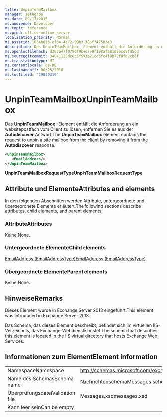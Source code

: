 ```yaml
---
title: UnpinTeamMailbox
manager: sethgros
ms.date: 09/17/2015
ms.audience: Developer
ms.topic: reference
ms.prod: office-online-server
localization_priority: Normal
ms.assetid: 1034b013-ef34-4e72-99b3-38bff475b3e8
description: Das UnpinTeamMailbox -Element enthält die Anforderung an ein websitepostfach vom Client zu lösen, entfernen Sie es aus der Autodiscover Antwort.
ms.openlocfilehash: d303b47f0796f9bec7e9f198afa81d2ecd9fd5cd
ms.sourcegitcommit: 34041125dc8c5f993b21cebfc4f8b72f0fd2cb6f
ms.translationtype: MT
ms.contentlocale: de-DE
ms.lasthandoff: 06/25/2018
ms.locfileid: "19839319"
---
```

# <a name="unpinteammailbox"></a><span data-ttu-id="2a0b3-103">UnpinTeamMailbox</span><span class="sxs-lookup"><span data-stu-id="2a0b3-103">UnpinTeamMailbox</span></span>

<span data-ttu-id="2a0b3-104">Das **UnpinTeamMailbox** -Element enthält die Anforderung an ein websitepostfach vom Client zu lösen, entfernen Sie es aus der **Autodiscover** Antwort.</span><span class="sxs-lookup"><span data-stu-id="2a0b3-104">The **UnpinTeamMailbox** element contains the request to unpin a site mailbox from the client by removing it from the **Autodiscover** response.</span></span> 
  
```XML
<UnpinTeamMailbox>
   <EmailAddress/>
</UnpinTeamMailbox>
```

 <span data-ttu-id="2a0b3-105">**UnpinTeamMailboxRequestType**</span><span class="sxs-lookup"><span data-stu-id="2a0b3-105">**UnpinTeamMailboxRequestType**</span></span>
## <a name="attributes-and-elements"></a><span data-ttu-id="2a0b3-106">Attribute und Elemente</span><span class="sxs-lookup"><span data-stu-id="2a0b3-106">Attributes and elements</span></span>

<span data-ttu-id="2a0b3-107">In den folgenden Abschnitten werden Attribute, untergeordnete und übergeordnete Elemente erläutert.</span><span class="sxs-lookup"><span data-stu-id="2a0b3-107">The following sections describe attributes, child elements, and parent elements.</span></span>
  
### <a name="attributes"></a><span data-ttu-id="2a0b3-108">Attribute</span><span class="sxs-lookup"><span data-stu-id="2a0b3-108">Attributes</span></span>

<span data-ttu-id="2a0b3-109">Keine.</span><span class="sxs-lookup"><span data-stu-id="2a0b3-109">None.</span></span>
  
### <a name="child-elements"></a><span data-ttu-id="2a0b3-110">Untergeordnete Elemente</span><span class="sxs-lookup"><span data-stu-id="2a0b3-110">Child elements</span></span>

[<span data-ttu-id="2a0b3-111">EmailAddress (EmailAddressType)</span><span class="sxs-lookup"><span data-stu-id="2a0b3-111">EmailAddress (EmailAddressType)</span></span>](emailaddress-emailaddresstype.md)
  
### <a name="parent-elements"></a><span data-ttu-id="2a0b3-112">Übergeordnete Elemente</span><span class="sxs-lookup"><span data-stu-id="2a0b3-112">Parent elements</span></span>

<span data-ttu-id="2a0b3-113">Keine.</span><span class="sxs-lookup"><span data-stu-id="2a0b3-113">None.</span></span>
  
## <a name="remarks"></a><span data-ttu-id="2a0b3-114">Hinweise</span><span class="sxs-lookup"><span data-stu-id="2a0b3-114">Remarks</span></span>

<span data-ttu-id="2a0b3-115">Dieses Element wurde in Exchange Server 2013 eingeführt.</span><span class="sxs-lookup"><span data-stu-id="2a0b3-115">This element was introduced in Exchange Server 2013.</span></span>
  
<span data-ttu-id="2a0b3-116">Das Schema, das dieses Element beschreibt, befindet sich im virtuellen IIS-Verzeichnis, das Exchange-Webdienste hostet.</span><span class="sxs-lookup"><span data-stu-id="2a0b3-116">The schema that describes this element is located in the IIS virtual directory that hosts Exchange Web Services.</span></span>
  
## <a name="element-information"></a><span data-ttu-id="2a0b3-117">Informationen zum Element</span><span class="sxs-lookup"><span data-stu-id="2a0b3-117">Element information</span></span>

|||
|:-----|:-----|
|<span data-ttu-id="2a0b3-118">Namespace</span><span class="sxs-lookup"><span data-stu-id="2a0b3-118">Namespace</span></span>  <br/> |http://schemas.microsoft.com/exchange/services/2006/messages  <br/> |
|<span data-ttu-id="2a0b3-119">Name des Schemas</span><span class="sxs-lookup"><span data-stu-id="2a0b3-119">Schema name</span></span>  <br/> |<span data-ttu-id="2a0b3-120">Nachrichtenschema</span><span class="sxs-lookup"><span data-stu-id="2a0b3-120">Messages schema</span></span>  <br/> |
|<span data-ttu-id="2a0b3-121">Überprüfungsdatei</span><span class="sxs-lookup"><span data-stu-id="2a0b3-121">Validation file</span></span>  <br/> |<span data-ttu-id="2a0b3-122">Messages.xsd</span><span class="sxs-lookup"><span data-stu-id="2a0b3-122">messages.xsd</span></span>  <br/> |
|<span data-ttu-id="2a0b3-123">Kann leer sein</span><span class="sxs-lookup"><span data-stu-id="2a0b3-123">Can be empty</span></span>  <br/> ||
   

